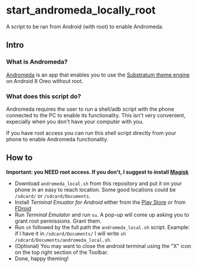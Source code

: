 # start_andromeda_locally_root
A script to be ran from Android (with root) to enable Andromeda.

## Intro

### What is Andromeda?

[Andromeda](https://forum.xda-developers.com/apps/substratum/andromeda-desktop-clients-release-notes-t3668682) is an app that enables you to use the [Substratum theme engine](https://play.google.com/store/apps/details?id=projekt.substratum) on Android 8 Oreo without root.

### What does this script do?

Andromeda requires the user to run a shell/adb script with the phone connected to the PC to enable its functionality. This isn't very convenient, expecially when you don't have your computer with you.

If you have root access you can run this shell script directly from your phone to enable Andromeda functionality.

## How to

**Important: you NEED root access. If you don't, I suggest to install [Magisk](https://forum.xda-developers.com/apps/magisk/official-magisk-v7-universal-systemless-t3473445)**

- Download `andromeda_local.sh` from this repository and put it on your phone in an easy to reach location. Some good locations could be `/sdcard/` or `/sdcard/Documents`.
- Install *Terminal Emuator for Android* either from the [Play Store](https://play.google.com/store/apps/details?id=jackpal.androidterm) or from [FDroid](https://f-droid.org/packages/jackpal.androidterm/)
- Run *Terminal Emulator* and run `su`. A pop-up will come up asking you to grant root permissions. Grant them.
- Run `sh` followed by the full path the `andromeda_local.sh` script. Example: if I have it in `/sdcard/Documents/` I will write `sh /sdcard/Documents/andromeda_local.sh`.
- (Optional) You may want to close the android terminal using the "X" icon on the top right section of the Toolbar.
- Done, happy theming!
